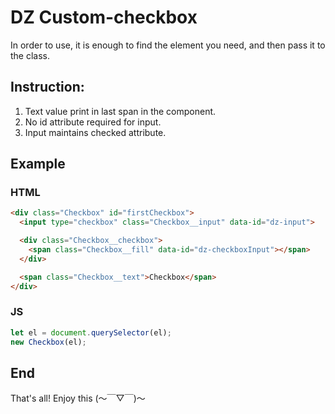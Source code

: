 # DZ Custom-checkbox

In order to use, it is enough to find the element you need, and then pass it to the class.

## Instruction:
1. Text value print in last span in the component.
2. No id attribute required for input.
3. Input maintains checked attribute.

## Example
### HTML
```html
<div class="Checkbox" id="firstCheckbox">
  <input type="checkbox" class="Checkbox__input" data-id="dz-input">

  <div class="Checkbox__checkbox">
    <span class="Checkbox__fill" data-id="dz-checkboxInput"></span>
  </div>

  <span class="Checkbox__text">Checkbox</span>
</div>
```
### JS
```js
let el = document.querySelector(el);
new Checkbox(el);
```

## End
That's all! Enjoy this (〜￣▽￣)〜
